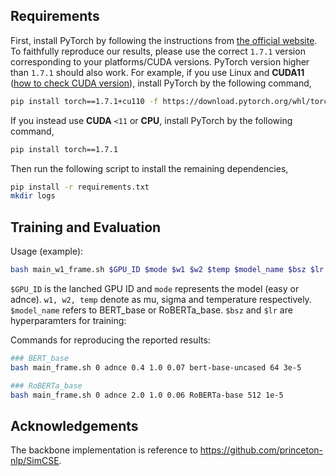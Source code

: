 ## Requirements

First, install PyTorch by following the instructions from [the official website](https://pytorch.org). To faithfully reproduce our results, please use the correct `1.7.1` version corresponding to your platforms/CUDA versions. PyTorch version higher than `1.7.1` should also work. For example, if you use Linux and **CUDA11** ([how to check CUDA version](https://varhowto.com/check-cuda-version/)), install PyTorch by the following command,

```bash
pip install torch==1.7.1+cu110 -f https://download.pytorch.org/whl/torch_stable.html
```

If you instead use **CUDA** `<11` or **CPU**, install PyTorch by the following command,

```bash
pip install torch==1.7.1
```


Then run the following script to install the remaining dependencies,

```bash
pip install -r requirements.txt
mkdir logs
```

## Training and Evaluation
Usage (example):
```bash
bash main_w1_frame.sh $GPU_ID $mode $w1 $w2 $temp $model_name $bsz $lr
```

```$GPU_ID``` is the lanched GPU ID and ```mode``` represents the model (easy or adnce). ```w1, w2, temp``` denote as mu, sigma and temperature respectively. ```$model_name``` refers to BERT_base or RoBERTa_base. ```$bsz``` and ```$lr``` are hyperparamters for training:

Commands for reproducing the reported results:

```bash
### BERT_base
bash main_frame.sh 0 adnce 0.4 1.0 0.07 bert-base-uncased 64 3e-5

### RoBERTa_base
bash main_frame.sh 0 adnce 2.0 1.0 0.06 RoBERTa-base 512 1e-5
```

## Acknowledgements

The backbone implementation is reference to https://github.com/princeton-nlp/SimCSE.